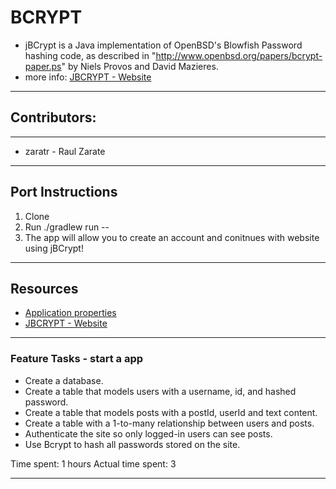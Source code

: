 # BCRYPT
- jBCrypt is a Java implementation of OpenBSD's Blowfish Password hashing code, as described in "http://www.openbsd.org/papers/bcrypt-paper.ps" by Niels Provos and David Mazieres.
- more info: [JBCRYPT - Website](https://www.mindrot.org/projects/jBCrypt/)
****
## Contributors:
****
- zaratr - Raul Zarate
****
## Port Instructions 
1. Clone
2. Run ./gradlew run --<args>
3. The app will allow you to create an account and conitnues with website using jBCrypt!
****
## Resources
- [Application properties](lib/src/main/resources/application.properties)
- [JBCRYPT - Website](https://www.mindrot.org/projects/jBCrypt/)
****
### Feature Tasks - start a app
- Create a database.
- Create a table that models users with a username, id, and hashed password.
- Create a table that models posts with a postId, userId and text content.
- Create a table with a 1-to-many relationship between users and posts.
- Authenticate the site so only logged-in users can see posts.
- Use Bcrypt to hash all passwords stored on the site.

Time spent: 1 hours
Actual time spent: 3
****


